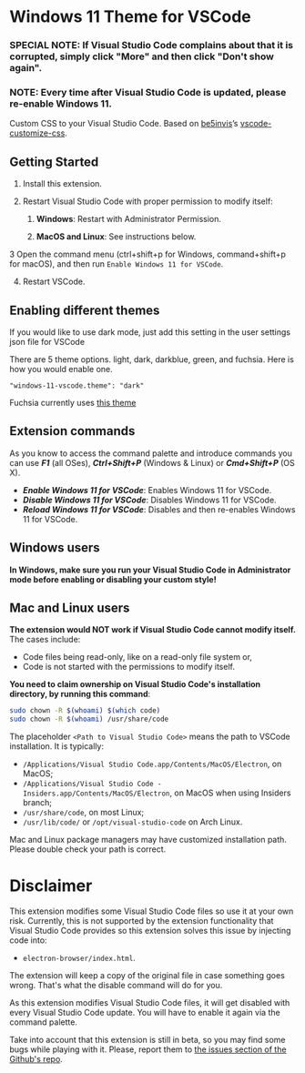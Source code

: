 # Windows 11 Theme for VSCode

### SPECIAL NOTE: If Visual Studio Code complains about that it is corrupted, simply click "More" and then click "Don't show again".
### NOTE: Every time after Visual Studio Code is updated, please re-enable Windows 11.

Custom CSS to your Visual Studio Code. Based on [be5invis](https://github.com/be5invis)’s [vscode-customize-css](https://github.com/be5invis/vscode-custom-css).

## Getting Started

1. Install this extension.

2. Restart Visual Studio Code with proper permission to modify itself:

   1. **Windows**: Restart with Administrator Permission.

   2. **MacOS and Linux**: See instructions below.

3 Open the command menu (ctrl+shift+p for Windows, command+shift+p for macOS), and then run `Enable Windows 11 for VSCode`.

4. Restart VSCode.


## Enabling different themes

If you would like to use dark mode, just add this setting in the user settings json file for VSCode

There are 5 theme options. light, dark, darkblue, green, and fuchsia. Here is how you would enable one.

```
"windows-11-vscode.theme": "dark"
```

Fuchsia currently uses [this theme](https://marketplace.visualstudio.com/items?itemName=webfreak.cute-theme)

## Extension commands

As you know to access the command palette and introduce commands you can use ***F1*** (all OSes), ***Ctrl+Shift+P*** (Windows & Linux) or ***Cmd+Shift+P*** (OS X).

- ***Enable Windows 11 for VSCode***: Enables Windows 11 for VSCode.
- ***Disable Windows 11 for VSCode***: Disables Windows 11 for VSCode.
- ***Reload Windows 11 for VSCode***: Disables and then re-enables Windows 11 for VSCode.

## Windows users

**In Windows, make sure you run your Visual Studio Code in Administrator mode before enabling or disabling your custom style!**

## Mac and Linux users
**The extension would NOT work if Visual Studio Code cannot modify itself.** The cases include:

- Code files being read-only, like on a read-only file system or,
- Code is not started with the permissions to modify itself.

**You need to claim ownership on Visual Studio Code's installation directory, by running this command**:

```sh
sudo chown -R $(whoami) $(which code)
sudo chown -R $(whoami) /usr/share/code
```

The placeholder `<Path to Visual Studio Code>` means the path to VSCode installation. It is typically:

- `/Applications/Visual Studio Code.app/Contents/MacOS/Electron`, on MacOS;
- `/Applications/Visual Studio Code - Insiders.app/Contents/MacOS/Electron`, on MacOS when using Insiders branch;
- `/usr/share/code`, on most Linux;
- `/usr/lib/code/` or `/opt/visual-studio-code` on Arch Linux.

Mac and Linux package managers may have customized installation path. Please double check your path is correct.

# Disclaimer

This extension modifies some Visual Studio Code files so use it at your own risk.
Currently, this is not supported by the extension functionality that Visual Studio Code provides so this extension solves this issue by injecting code into:

- `electron-browser/index.html`.

The extension will keep a copy of the original file in case something goes wrong. That's what the disable command will do for you.

As this extension modifies Visual Studio Code files, it will get disabled with every Visual Studio Code update. You will have to enable it again via the command palette.

Take into account that this extension is still in beta, so you may find some bugs while playing with it. Please, report them to [the issues section of the Github's repo](https://github.com/notAperson535/fluent-ui-vscode/issues).
